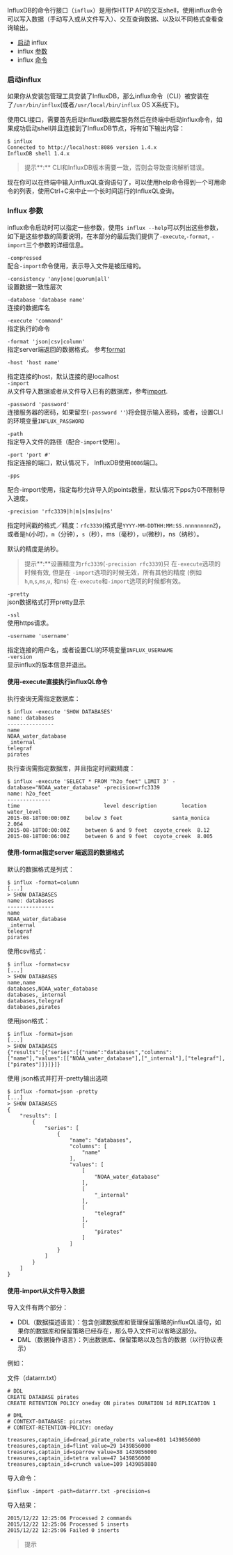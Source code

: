 InfluxDB的命令行接口（`influx`）是用作HTTP API的交互shell，使用influx命令可以写入数据（手动写入或从文件写入）、交互查询数据、以及以不同格式查看查询输出。

* [启动](#启动influx) influx
* influx [参数](#influx-参数)
* influx [命令](#influx命令)

### 启动influx

如果你从安装包管理工具安装了InfluxDB，那么influx命令（CLI）被安装在了`/usr/bin/influx`\(或者`/usr/local/bin/influx` OS X系统下\)。

使用CLI接口，需要首先启动influxd数据库服务然后在终端中启动influx命令，如果成功启动shell并且连接到了InfluxDB节点，将有如下输出内容：

```
$ influx
Connected to http://localhost:8086 version 1.4.x
InfluxDB shell 1.4.x
```

> 提示**:** CLI和InfluxDB版本需要一致，否则会导致查询解析错误。

现在你可以在终端中输入influxQL查询语句了，可以使用help命令得到一个可用命令的列表，使用Ctrl+C来中止一个长时间运行的InfluxQL查询。

### Influx 参数

influx命令启动时可以指定一些参数，使用`$ influx --help`可以列出这些参数，如下是这些参数的简要说明，在本部分的最后我们提供了`-execute`,`-format`, `-import`三个参数的详细信息。

`-compressed`  
配合`-import`命令使用，表示导入文件是被压缩的。

`-consistency 'any|one|quorum|all'`  
设置数据一致性层次

`-database 'database name'`  
连接的数据库名

`-execute 'command'`  
指定执行的命令

`-format 'json|csv|column'`  
指定server端返回的数据格式。 参考[format](https://docs.influxdata.com/influxdb/v1.4/tools/shell/#specify-the-format-of-the-server-responses-with-format)

`-host 'host name'`

指定连接的host，默认连接的是localhost  
`-import`  
从文件导入数据或者从文件导入已有的数据库，参考[import](https://docs.influxdata.com/influxdb/v1.4/tools/shell/#import-data-from-a-file-with-import).

`-password 'password'`  
连接服务器的密码，如果留空\(`-password ''`\)将会提示输入密码，或者，设置CLI的环境变量`INFLUX_PASSWORD`

`-path`  
指定导入文件的路径（配合`-import`使用）。

`-port 'port #'`  
指定连接的端口，默认情况下， InfluxDB使用`8086`端口。

`-pps`

配合-import使用，指定每秒允许导入的points数量，默认情况下pps为0不限制导入速度。

`-precision 'rfc3339|h|m|s|ms|u|ns'`

指定时间戳的格式／精度：`rfc3339`\(格式是`YYYY-MM-DDTHH:MM:SS.nnnnnnnnnZ`\)，或者是`h`\(小时\)，`m`（分钟），`s`（秒），ms（毫秒），u\(微秒\)，ns（纳秒）。

默认的精度是纳秒。

> 提示**:**设置精度为`rfc3339`\(`-precision rfc3339`\)只 在`-execute`选项的时候有效, 但是在 `-import`选项的时候无效，所有其他的精度  \(例如`h`,`m`,`s`,`ms`,`u`, 和ns\) 在`-execute`和`-import`选项的时候都有效。

`-pretty`  
json数据格式打开pretty显示

`-ssl`  
使用https请求。

`-username 'username'`

指定连接的用户名，或者设置CLI的环境变量`INFLUX_USERNAME`  
`-version`  
显示influx的版本信息并退出。

#### 使用-execute直接执行influxQL命令

执行查询无需指定数据库：

```
$ influx -execute 'SHOW DATABASES'
name: databases
---------------
name
NOAA_water_database
_internal
telegraf
pirates
```

执行查询需指定数据库，并且指定时间戳精度：

```
$ influx -execute 'SELECT * FROM "h2o_feet" LIMIT 3' -database="NOAA_water_database" -precision=rfc3339
name: h2o_feet
--------------
time                           level description        location         water_level
2015-08-18T00:00:00Z     below 3 feet                santa_monica     2.064
2015-08-18T00:00:00Z     between 6 and 9 feet  coyote_creek  8.12
2015-08-18T00:06:00Z     between 6 and 9 feet  coyote_creek  8.005
```

#### 使用-format指定server 端返回的数据格式

默认的数据格式是列式：

```
$ influx -format=column
[...]
> SHOW DATABASES
name: databases
---------------
name
NOAA_water_database
_internal
telegraf
pirates
```

使用csv格式：

```
$ influx -format=csv
[...]
> SHOW DATABASES
name,name
databases,NOAA_water_database
databases,_internal
databases,telegraf
databases,pirates
```

使用json格式：

```
$ influx -format=json
[...]
> SHOW DATABASES
{"results":[{"series":[{"name":"databases","columns":["name"],"values":[["NOAA_water_database"],["_internal"],["telegraf"],["pirates"]]}]}]}
```

使用 json格式并打开-pretty输出选项

```
$ influx -format=json -pretty
[...]
> SHOW DATABASES
{
    "results": [
        {
            "series": [
                {
                    "name": "databases",
                    "columns": [
                        "name"
                    ],
                    "values": [
                        [
                            "NOAA_water_database"
                        ],
                        [
                            "_internal"
                        ],
                        [
                            "telegraf"
                        ],
                        [
                            "pirates"
                        ]
                    ]
                }
            ]
        }
    ]
}
```

#### 使用-import从文件导入数据

导入文件有两个部分：

* DDL（数据描述语言）：包含创建数据库和管理保留策略的influxQL语句，如果你的数据库和保留策略已经存在，那么导入文件可以省略这部分。
* DML（数据操作语言）：列出数据库、保留策略以及包含的数据（以行协议表示）

例如：

文件（datarrr.txt）

```
# DDL
CREATE DATABASE pirates
CREATE RETENTION POLICY oneday ON pirates DURATION 1d REPLICATION 1

# DML
# CONTEXT-DATABASE: pirates
# CONTEXT-RETENTION-POLICY: oneday

treasures,captain_id=dread_pirate_roberts value=801 1439856000
treasures,captain_id=flint value=29 1439856000
treasures,captain_id=sparrow value=38 1439856000
treasures,captain_id=tetra value=47 1439856000
treasures,captain_id=crunch value=109 1439858880
```

导入命令：

```
$influx -import -path=datarrr.txt -precision=s 
```

导入结果：

```
2015/12/22 12:25:06 Processed 2 commands
2015/12/22 12:25:06 Processed 5 inserts
2015/12/22 12:25:06 Failed 0 inserts
```

> 提示



